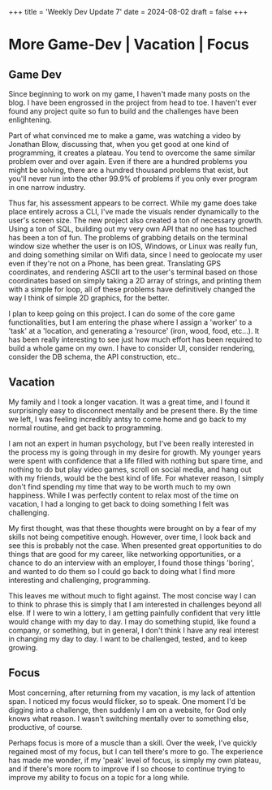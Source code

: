 
+++
title = 'Weekly Dev Update 7'
date = 2024-08-02
draft = false 
+++


# More Game-Dev | Vacation | Focus

## Game Dev

Since beginning to work on my game, I haven't made many posts on the blog. I have been engrossed in the project from head to toe. I haven't ever found any project quite so fun to build and the challenges have been enlightening. 

Part of what convinced me to make a game, was watching a video by Jonathan Blow, discussing that, when you get good at one kind of programming, it creates a plateau. You tend to overcome the same similar problem over and over again. Even if there are a hundred problems you might be solving, there are a hundred thousand problems that exist, but you'll never run into the other 99.9% of problems if you only ever program in one narrow industry. 

Thus far, his assessment appears to be correct. While my game does take place entirely across a CLI, I've made the visuals render dynamically to the user's screen size. The new project also created a ton of necessary growth. Using a ton of SQL, building out my very own API that no one has touched has been a ton of fun. The problems of grabbing details on the terminal window size whether the user is on IOS, Windows, or Linux was really fun, and doing something similar on Wifi data, since I need to geolocate my user even if they're not on a Phone, has been great. Translating GPS coordinates, and rendering ASCII art to the user's terminal based on those coordinates based on simply taking a 2D array of strings, and printing them with a simple for loop, all of these problems have definitively changed the way I think of simple 2D graphics, for the better. 

I plan to keep going on this project. I can do some of the core game functionalities, but I am entering the phase where I assign a 'worker' to a 'task' at a 'location, and generating a 'resource' (iron, wood, food, etc...). It has been really interesting to see just how much effort has been required to build a whole game on my own. I have to consider UI, consider rendering, consider the DB schema, the API construction, etc.. 

## Vacation

My family and I took a longer vacation. It was a great time, and I found it surprisingly easy to disconnect mentally and be present there. By the time we left, I was feeling incredibly antsy to come home and go back to my normal routine, and get back to programming.

I am not an expert in human psychology, but I've been really interested in the process my is going through in my desire for growth. My younger years were spent with confidence that a life filled with nothing but spare time, and nothing to do but play video games, scroll on social media, and hang out with my friends, would be the best kind of life. For whatever reason, I simply don't find spending my time that way to be worth much to my own happiness. While I was perfectly content to relax most of the time on vacation, I had a longing to get back to doing something I felt was challenging.

My first thought, was that these thoughts were brought on by a fear of my skills not being competitive enough. However, over time, I look back and see this is probably not the case. When presented great opportunities to do things that are good for my career, like networking opportunities, or a chance to do an interview with an employer, I found those things 'boring', and wanted to do them so I could go back to doing what I find more interesting and challenging, programming.

This leaves me without much to fight against. The most concise way I can to think to phrase this is simply that I am interested in challenges beyond all else. If I were to win a lottery, I am getting painfully confident that very little would change with my day to day. I may do something stupid, like found a company, or something, but in general, I don't think I have any real interest in changing my day to day. I want to be challenged, tested, and to keep growing. 

## Focus

Most concerning, after returning from my vacation, is my lack of attention span. I noticed my focus would flicker, so to speak. One moment I'd be digging into a challenge, then suddenly I am on a website, for God only knows what reason. I wasn't switching mentally over to something else, productive, of course. 

Perhaps focus is more of a muscle than a skill. Over the week, I've quickly regained most of my focus, but I can tell there's more to go. The experience has made me wonder, if my 'peak' level of focus, is simply my own plateau, and if there's more room to improve if I so choose to continue trying to improve my ability to focus on a topic for a long while.
